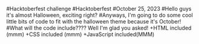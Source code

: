 #Hacktoberfest challenge
#Hacktoberfest
#October 25, 2023
#Hello guys it's almost Halloween, exciting right?
#Anyways, I'm going to do some cool little bits of code to fit with the halloween theme because it's October!
#What will the code include???? Well I'm glad you asked!
+HTML included (mmm)
+CSS included (mmm)
+JavaScript included(MMM)
